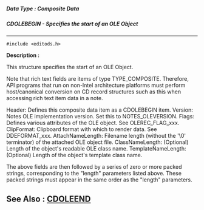 ##### Data Type : Composite Data
##### CDOLEBEGIN - Specifies the start of an OLE Object
---
```
#include <editods.h>
```
**Description :**

This structure specifies the start of an OLE Object.

Note that rich text fields are items of type TYPE_COMPOSITE.  Therefore, API 
programs that run on non-Intel architecture platforms must perform 
host/canonical conversion on CD record structures such as this when accessing 
rich text item data in a note.

  Header:   Defines this composite data item as a CDOLEBEGIN item.
  Version:   Notes OLE implementation version. Set this to NOTES_OLEVERSION.
  Flags:   Defines various attributes of the OLE object. See OLEREC_FLAG_xxx.
  ClipFormat:  Clipboard format with which to render data.  See DDEFORMAT_xxx.
  AttachNameLength: Filename length (without the '\0' terminator) of the 
attached OLE object file.
  ClassNameLength: (Optional) Length of the object's readable OLE class name.
  TemplateNameLength: (Optional) Length of the object's template class name.

The above fields are then followed by a series of zero or more packed strings, 
corresponding to the "length" parameters listed above.  These packed strings 
must appear in the same order as the "length" parameters.

**See Also :**
[CDOLEEND](/reference/Data/CDOLEEND)
---
